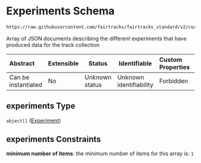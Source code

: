 # Experiments Schema

```txt
https://raw.githubusercontent.com/fairtracks/fairtracks_standard/v2/current/json/schema/fairtracks.schema.json#/properties/experiments
```

Array of JSON documents describing the different experiments that have produced data for the track collection


| Abstract            | Extensible | Status         | Identifiable            | Custom Properties | Additional Properties | Access Restrictions | Defined In                                                                               |
| :------------------ | ---------- | -------------- | ----------------------- | :---------------- | --------------------- | ------------------- | ---------------------------------------------------------------------------------------- |
| Can be instantiated | No         | Unknown status | Unknown identifiability | Forbidden         | Allowed               | none                | [fairtracks.schema.json\*](../json/schema/fairtracks.schema.json "open original schema") |

## experiments Type

`object[]` ([Experiment](fairtracks-properties-experiments-experiment.md))

## experiments Constraints

**minimum number of items**: the minimum number of items for this array is: `1`
